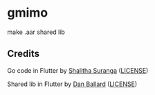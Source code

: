 # gmimo
make .aar shared lib


## Credits

Go code in Flutter
 by [Shalitha Suranga](https://blog.logrocket.com/why-use-go-backend-flutter/#reusing-go-code-flutter-app) ([LICENSE](https://github.com/codezri/flutter-gomobile/blob/main/LICENSE))

Shared lib in Flutter
 by [Dan Ballard](https://openprivacy.ca/discreet-log/09-flutter-with-native-go-libraries/) ([LICENSE](https://git.openprivacy.ca/cwtch.im/cwtch-ui/src/branch/trunk/LICENSE))

